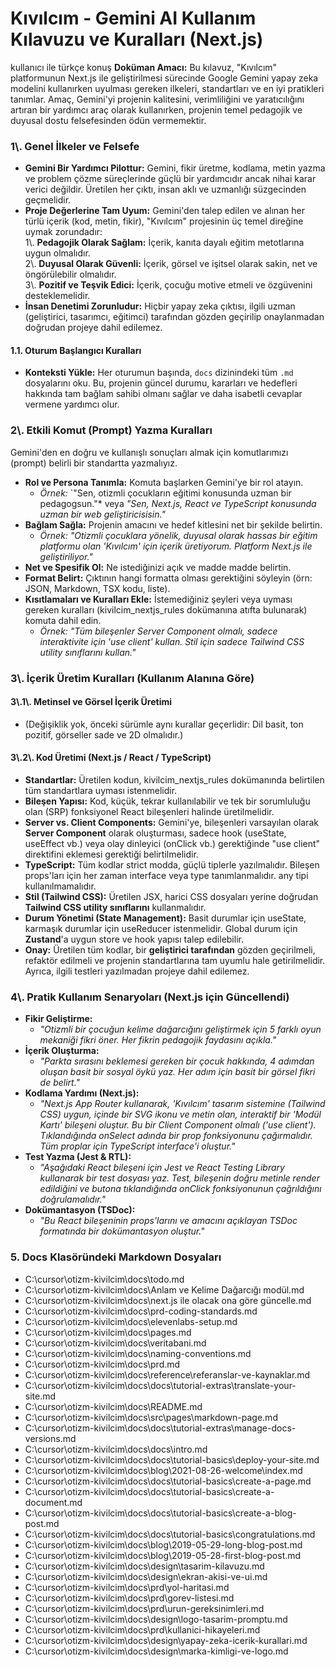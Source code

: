 # **Kıvılcım \- Gemini AI Kullanım Kılavuzu ve Kuralları (Next.js)**
kullanıcı ile türkçe  konuş
**Doküman Amacı:** Bu kılavuz, "Kıvılcım" platformunun Next.js ile geliştirilmesi sürecinde Google Gemini yapay zeka modelini kullanırken uyulması gereken ilkeleri, standartları ve en iyi pratikleri tanımlar. Amaç, Gemini'yi projenin kalitesini, verimliliğini ve yaratıcılığını artıran bir yardımcı araç olarak kullanırken, projenin temel pedagojik ve duyusal dostu felsefesinden ödün vermemektir.

### **1\\. Genel İlkeler ve Felsefe**

* **Gemini Bir Yardımcı Pilottur:** Gemini, fikir üretme, kodlama, metin yazma ve problem çözme süreçlerinde güçlü bir yardımcıdır ancak nihai karar verici değildir. Üretilen her çıktı, insan aklı ve uzmanlığı süzgecinden geçmelidir.  
* **Proje Değerlerine Tam Uyum:** Gemini'den talep edilen ve alınan her türlü içerik (kod, metin, fikir), "Kıvılcım" projesinin üç temel direğine uymak zorundadır:  
  1\\. **Pedagojik Olarak Sağlam:** İçerik, kanıta dayalı eğitim metotlarına uygun olmalıdır.  
  2\\. **Duyusal Olarak Güvenli:** İçerik, görsel ve işitsel olarak sakin, net ve öngörülebilir olmalıdır.  
  3\\. **Pozitif ve Teşvik Edici:** İçerik, çocuğu motive etmeli ve özgüvenini desteklemelidir.  
* **İnsan Denetimi Zorunludur:** Hiçbir yapay zeka çıktısı, ilgili uzman (geliştirici, tasarımcı, eğitimci) tarafından gözden geçirilip onaylanmadan doğrudan projeye dahil edilemez.

#### **1.1. Oturum Başlangıcı Kuralları**
*   **Konteksti Yükle:** Her oturumun başında, `docs` dizinindeki tüm `.md` dosyalarını oku. Bu, projenin güncel durumu, kararları ve hedefleri hakkında tam bağlam sahibi olmanı sağlar ve daha isabetli cevaplar vermene yardımcı olur.


### **2\\. Etkili Komut (Prompt) Yazma Kuralları**

Gemini'den en doğru ve kullanışlı sonuçları almak için komutlarımızı (prompt) belirli bir standartta yazmalıyız.

* **Rol ve Persona Tanımla:** Komuta başlarken Gemini'ye bir rol atayın.  
  * *Örnek:* \`"Sen, otizmli çocukların eğitimi konusunda uzman bir pedagogsun."\* veya *"Sen, Next.js, React ve TypeScript konusunda uzman bir web geliştiricisisin."*  
* **Bağlam Sağla:** Projenin amacını ve hedef kitlesini net bir şekilde belirtin.  
  * *Örnek:* *"Otizmli çocuklara yönelik, duyusal olarak hassas bir eğitim platformu olan 'Kıvılcım' için içerik üretiyorum. Platform Next.js ile geliştiriliyor."*  
* **Net ve Spesifik Ol:** Ne istediğinizi açık ve madde madde belirtin.  
* **Format Belirt:** Çıktının hangi formatta olması gerektiğini söyleyin (örn: JSON, Markdown, TSX kodu, liste).  
* **Kısıtlamaları ve Kuralları Ekle:** İstemediğiniz şeyleri veya uyması gereken kuralları (kivilcim\_nextjs\_rules dokümanına atıfta bulunarak) komuta dahil edin.  
  * *Örnek:* *"Tüm bileşenler Server Component olmalı, sadece interaktivite için 'use client' kullan. Stil için sadece Tailwind CSS utility sınıflarını kullan."*

### **3\\. İçerik Üretim Kuralları (Kullanım Alanına Göre)**

#### **3\\.1\\. Metinsel ve Görsel İçerik Üretimi**

* (Değişiklik yok, önceki sürümle aynı kurallar geçerlidir: Dil basit, ton pozitif, görseller sade ve 2D olmalıdır.)

#### **3\\.2\\. Kod Üretimi (Next.js / React / TypeScript)**

* **Standartlar:** Üretilen kodun, kivilcim\_nextjs\_rules dokümanında belirtilen tüm standartlara uyması istenmelidir.  
* **Bileşen Yapısı:** Kod, küçük, tekrar kullanılabilir ve tek bir sorumluluğu olan (SRP) fonksiyonel React bileşenleri halinde üretilmelidir.  
* **Server vs. Client Components:** Gemini'ye, bileşenleri varsayılan olarak **Server Component** olarak oluşturması, sadece hook (useState, useEffect vb.) veya olay dinleyici (onClick vb.) gerektiğinde "use client" direktifini eklemesi gerektiği belirtilmelidir.  
* **TypeScript:** Tüm kodlar strict modda, güçlü tiplerle yazılmalıdır. Bileşen props'ları için her zaman interface veya type tanımlanmalıdır. any tipi kullanılmamalıdır.  
* **Stil (Tailwind CSS):** Üretilen JSX, harici CSS dosyaları yerine doğrudan **Tailwind CSS utility sınıflarını** kullanmalıdır.  
* **Durum Yönetimi (State Management):** Basit durumlar için useState, karmaşık durumlar için useReducer istenmelidir. Global durum için **Zustand**'a uygun store ve hook yapısı talep edilebilir.  
* **Onay:** Üretilen tüm kodlar, bir **geliştirici tarafından** gözden geçirilmeli, refaktör edilmeli ve projenin standartlarına tam uyumlu hale getirilmelidir. Ayrıca, ilgili testleri yazılmadan projeye dahil edilemez.

### **4\\. Pratik Kullanım Senaryoları (Next.js için Güncellendi)**

* **Fikir Geliştirme:**  
  * *"Otizmli bir çocuğun kelime dağarcığını geliştirmek için 5 farklı oyun mekaniği fikri öner. Her fikrin pedagojik faydasını açıkla."*  
* **İçerik Oluşturma:**  
  * *"Parkta sırasını beklemesi gereken bir çocuk hakkında, 4 adımdan oluşan basit bir sosyal öykü yaz. Her adım için basit bir görsel fikri de belirt."*  
* **Kodlama Yardımı (Next.js):**  
  * *"Next.js App Router kullanarak, 'Kıvılcım' tasarım sistemine (Tailwind CSS) uygun, içinde bir SVG ikonu ve metin olan, interaktif bir 'Modül Kartı' bileşeni oluştur. Bu bir Client Component olmalı ('use client'). Tıklandığında onSelect adında bir prop fonksiyonunu çağırmalıdır. Tüm proplar için TypeScript interface'i oluştur."*  
* **Test Yazma (Jest & RTL):**  
  * *"Aşağıdaki React bileşeni için Jest ve React Testing Library kullanarak bir test dosyası yaz. Test, bileşenin doğru metinle render edildiğini ve butona tıklandığında onClick fonksiyonunun çağrıldığını doğrulamalıdır."*  
* **Dokümantasyon (TSDoc):**  
  * *"Bu React bileşeninin props'larını ve amacını açıklayan TSDoc formatında bir dokümantasyon oluştur."*

### **5. Docs Klasöründeki Markdown Dosyaları**
*   C:\cursor\otizm-kivilcim\docs\todo.md
*   C:\cursor\otizm-kivilcim\docs\Anlam ve Kelime Dağarcığı modül.md
*   C:\cursor\otizm-kivilcim\docs\next.js ile olacak ona göre güncelle.md
*   C:\cursor\otizm-kivilcim\docs\prd-coding-standards.md
*   C:\cursor\otizm-kivilcim\docs\elevenlabs-setup.md
*   C:\cursor\otizm-kivilcim\docs\pages.md
*   C:\cursor\otizm-kivilcim\docs\veritabani.md
*   C:\cursor\otizm-kivilcim\docs\naming-conventions.md
*   C:\cursor\otizm-kivilcim\docs\prd.md
*   C:\cursor\otizm-kivilcim\docs\reference\referanslar-ve-kaynaklar.md
*   C:\cursor\otizm-kivilcim\docs\docs\tutorial-extras\translate-your-site.md
*   C:\cursor\otizm-kivilcim\docs\README.md
*   C:\cursor\otizm-kivilcim\docs\src\pages\markdown-page.md
*   C:\cursor\otizm-kivilcim\docs\docs\tutorial-extras\manage-docs-versions.md
*   C:\cursor\otizm-kivilcim\docs\docs\intro.md
*   C:\cursor\otizm-kivilcim\docs\docs\tutorial-basics\deploy-your-site.md
*   C:\cursor\otizm-kivilcim\docs\blog\2021-08-26-welcome\index.md
*   C:\cursor\otizm-kivilcim\docs\docs\tutorial-basics\create-a-page.md
*   C:\cursor\otizm-kivilcim\docs\docs\tutorial-basics\create-a-document.md
*   C:\cursor\otizm-kivilcim\docs\docs\tutorial-basics\create-a-blog-post.md
*   C:\cursor\otizm-kivilcim\docs\docs\tutorial-basics\congratulations.md
*   C:\cursor\otizm-kivilcim\docs\blog\2019-05-29-long-blog-post.md
*   C:\cursor\otizm-kivilcim\docs\blog\2019-05-28-first-blog-post.md
*   C:\cursor\otizm-kivilcim\docs\design\tasarim-kilavuzu.md
*   C:\cursor\otizm-kivilcim\docs\design\ekran-akisi-ve-ui.md
*   C:\cursor\otizm-kivilcim\docs\prd\yol-haritasi.md
*   C:\cursor\otizm-kivilcim\docs\prd\gorev-listesi.md
*   C:\cursor\otizm-kivilcim\docs\prd\urun-gereksinimleri.md
*   C:\cursor\otizm-kivilcim\docs\design\logo-tasarim-promptu.md
*   C:\cursor\otizm-kivilcim\docs\prd\kullanici-hikayeleri.md
*   C:\cursor\otizm-kivilcim\docs\design\yapay-zeka-icerik-kurallari.md
*   C:\cursor\otizm-kivilcim\docs\design\marka-kimligi-ve-logo.md
